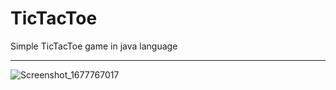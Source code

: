 # TicTacToe
Simple TicTacToe game in java language
***
![Screenshot_1677767017](https://user-images.githubusercontent.com/83616547/223835282-94dfd728-4924-4ed4-9f35-f9a2247213ee.png)

